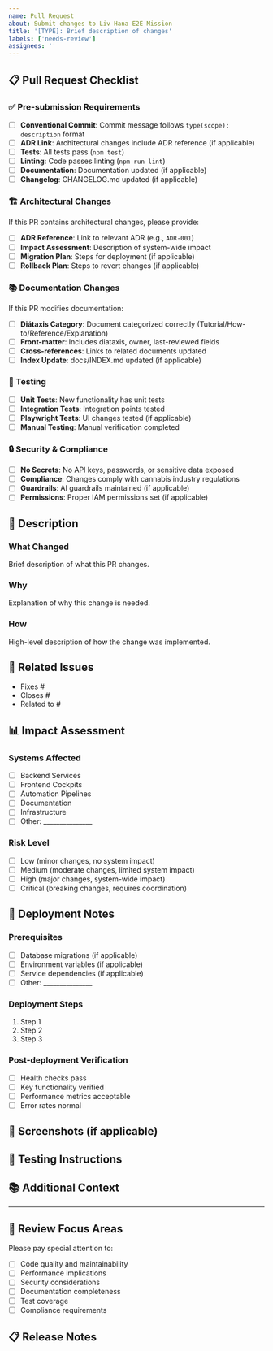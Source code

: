 ```yaml
---
name: Pull Request
about: Submit changes to Liv Hana E2E Mission
title: '[TYPE]: Brief description of changes'
labels: ['needs-review']
assignees: ''
---
```


## 📋 Pull Request Checklist

### ✅ Pre-submission Requirements

- [ ] **Conventional Commit**: Commit message follows `type(scope): description` format
- [ ] **ADR Link**: Architectural changes include ADR reference (if applicable)
- [ ] **Tests**: All tests pass (`npm test`)
- [ ] **Linting**: Code passes linting (`npm run lint`)
- [ ] **Documentation**: Documentation updated (if applicable)
- [ ] **Changelog**: CHANGELOG.md updated (if applicable)

### 🏗️ Architectural Changes

If this PR contains architectural changes, please provide:

- [ ] **ADR Reference**: Link to relevant ADR (e.g., `ADR-001`)
- [ ] **Impact Assessment**: Description of system-wide impact
- [ ] **Migration Plan**: Steps for deployment (if applicable)
- [ ] **Rollback Plan**: Steps to revert changes (if applicable)

### 📚 Documentation Changes

If this PR modifies documentation:

- [ ] **Diátaxis Category**: Document categorized correctly (Tutorial/How-to/Reference/Explanation)
- [ ] **Front-matter**: Includes diataxis, owner, last-reviewed fields
- [ ] **Cross-references**: Links to related documents updated
- [ ] **Index Update**: docs/INDEX.md updated (if applicable)

### 🧪 Testing

- [ ] **Unit Tests**: New functionality has unit tests
- [ ] **Integration Tests**: Integration points tested
- [ ] **Playwright Tests**: UI changes tested (if applicable)
- [ ] **Manual Testing**: Manual verification completed

### 🔒 Security & Compliance

- [ ] **No Secrets**: No API keys, passwords, or sensitive data exposed
- [ ] **Compliance**: Changes comply with cannabis industry regulations
- [ ] **Guardrails**: AI guardrails maintained (if applicable)
- [ ] **Permissions**: Proper IAM permissions set (if applicable)

## 📝 Description

### What Changed

Brief description of what this PR changes.

### Why

Explanation of why this change is needed.

### How

High-level description of how the change was implemented.

## 🔗 Related Issues

- Fixes #
- Closes #
- Related to #

## 📊 Impact Assessment

### Systems Affected

- [ ] Backend Services
- [ ] Frontend Cockpits
- [ ] Automation Pipelines
- [ ] Documentation
- [ ] Infrastructure
- [ ] Other: _______________

### Risk Level

- [ ] Low (minor changes, no system impact)
- [ ] Medium (moderate changes, limited system impact)
- [ ] High (major changes, system-wide impact)
- [ ] Critical (breaking changes, requires coordination)

## 🚀 Deployment Notes

### Prerequisites

- [ ] Database migrations (if applicable)
- [ ] Environment variables (if applicable)
- [ ] Service dependencies (if applicable)
- [ ] Other: _______________

### Deployment Steps

1. Step 1
2. Step 2
3. Step 3

### Post-deployment Verification

- [ ] Health checks pass
- [ ] Key functionality verified
- [ ] Performance metrics acceptable
- [ ] Error rates normal

## 📸 Screenshots (if applicable)
<!-- Add screenshots for UI changes -->

## 🧪 Testing Instructions
<!-- Provide steps for reviewers to test the changes -->

## 📚 Additional Context
<!-- Add any other context about the PR here -->

---

## 🎯 Review Focus Areas

Please pay special attention to:

- [ ] Code quality and maintainability
- [ ] Performance implications
- [ ] Security considerations
- [ ] Documentation completeness
- [ ] Test coverage
- [ ] Compliance requirements

## 📋 Release Notes
<!-- Summarize changes for release notes -->

